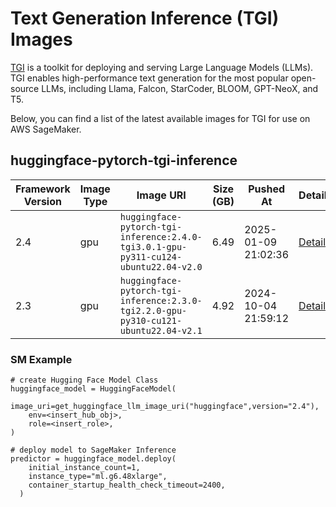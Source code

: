 # Text Generation Inference (TGI) Images

[TGI](https://huggingface.co/docs/text-generation-inference/en/index) is a toolkit for deploying and serving Large Language Models (LLMs). TGI enables high-performance text generation for the most popular open-source LLMs, including Llama, Falcon, StarCoder, BLOOM, GPT-NeoX, and T5.

Below, you can find a list of the latest available images for TGI for use on AWS SageMaker.

<!-- BEGIN AUTOGENERATED TABLE -->
## huggingface-pytorch-tgi-inference

| Framework Version | Image Type | Image URI | Size (GB) | Pushed At | Details |
| --- | --- | --- | --- | --- | --- |
| 2.4 | gpu | `huggingface-pytorch-tgi-inference:2.4.0-tgi3.0.1-gpu-py311-cu124-ubuntu22.04-v2.0` | 6.49 | 2025-01-09 21:02:36 | [Details](https://d1j777ktxwupjn.cloudfront.net/repository/huggingface-pytorch-tgi-inference/image/sha256:66fbba6403b1b78d014a9f8f4a67ad6a2d87edb658c32a26761a57728d35e85f) |
| 2.3 | gpu | `huggingface-pytorch-tgi-inference:2.3.0-tgi2.2.0-gpu-py310-cu121-ubuntu22.04-v2.1` | 4.92 | 2024-10-04 21:59:12 | [Details](https://d1j777ktxwupjn.cloudfront.net/repository/huggingface-pytorch-tgi-inference/image/sha256:ba7027a4b3e9324cdde1f7f17e1dfa21674efdc51486b29fd1be6249db539602) |


### SM Example
```
# create Hugging Face Model Class
huggingface_model = HuggingFaceModel(
	image_uri=get_huggingface_llm_image_uri("huggingface",version="2.4"),
	env=<insert_hub_obj>,
	role=<insert_role>, 
)

# deploy model to SageMaker Inference
predictor = huggingface_model.deploy(
	initial_instance_count=1,
	instance_type="ml.g6.48xlarge",
	container_startup_health_check_timeout=2400,
  )
```

<!-- END AUTOGENERATED TABLE -->
